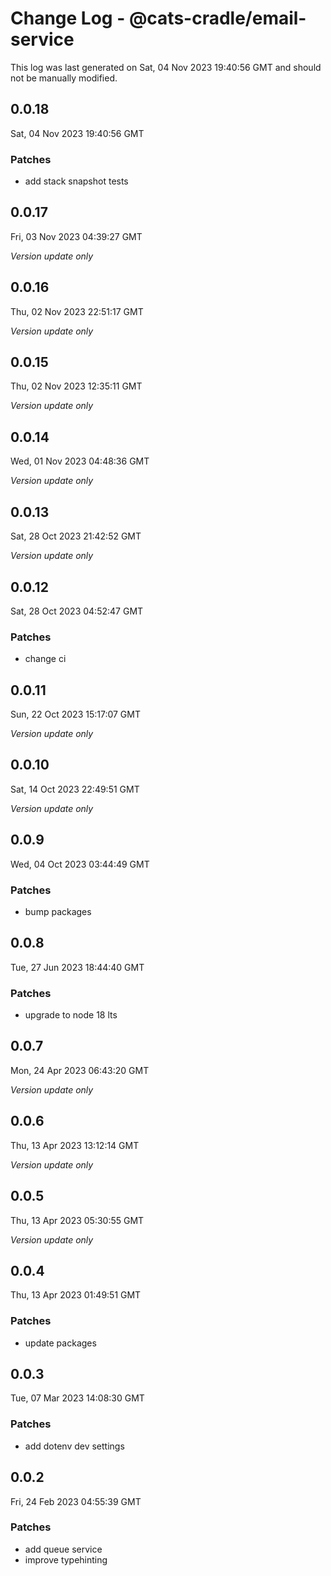 # Change Log - @cats-cradle/email-service

This log was last generated on Sat, 04 Nov 2023 19:40:56 GMT and should not be manually modified.

## 0.0.18
Sat, 04 Nov 2023 19:40:56 GMT

### Patches

- add stack snapshot tests

## 0.0.17
Fri, 03 Nov 2023 04:39:27 GMT

_Version update only_

## 0.0.16
Thu, 02 Nov 2023 22:51:17 GMT

_Version update only_

## 0.0.15
Thu, 02 Nov 2023 12:35:11 GMT

_Version update only_

## 0.0.14
Wed, 01 Nov 2023 04:48:36 GMT

_Version update only_

## 0.0.13
Sat, 28 Oct 2023 21:42:52 GMT

_Version update only_

## 0.0.12
Sat, 28 Oct 2023 04:52:47 GMT

### Patches

- change ci

## 0.0.11
Sun, 22 Oct 2023 15:17:07 GMT

_Version update only_

## 0.0.10
Sat, 14 Oct 2023 22:49:51 GMT

_Version update only_

## 0.0.9
Wed, 04 Oct 2023 03:44:49 GMT

### Patches

- bump packages

## 0.0.8
Tue, 27 Jun 2023 18:44:40 GMT

### Patches

- upgrade to node 18 lts

## 0.0.7
Mon, 24 Apr 2023 06:43:20 GMT

_Version update only_

## 0.0.6
Thu, 13 Apr 2023 13:12:14 GMT

_Version update only_

## 0.0.5
Thu, 13 Apr 2023 05:30:55 GMT

_Version update only_

## 0.0.4
Thu, 13 Apr 2023 01:49:51 GMT

### Patches

- update packages

## 0.0.3
Tue, 07 Mar 2023 14:08:30 GMT

### Patches

- add dotenv dev settings

## 0.0.2
Fri, 24 Feb 2023 04:55:39 GMT

### Patches

- add queue service
- improve typehinting

